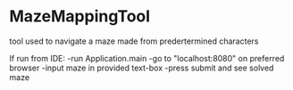 # MazeMappingTool
tool used to navigate a maze made from predertermined characters

If run from IDE:
-run Application.main
-go to "localhost:8080" on preferred browser
-input maze in provided text-box
-press submit and see solved maze
